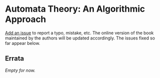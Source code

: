 # Automata Theory: An Algorithmic Approach

[Add an issue](https://github.com/blondimi/automata/issues) to report a typo, mistake, etc. The online version of the book maintained by the authors will be updated
accordingly. The issues fixed so far appear below.

## Errata

_Empty for now._
